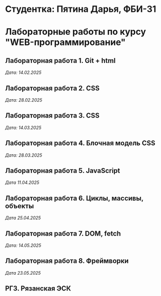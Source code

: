# Студентка: Пятина Дарья, ФБИ-31

# Лабораторные работы по курсу "WEB-программирование"

## Лабораторная работа 1. Git + html 

*Дата: 14.02.2025*

## Лабораторная работа 2. CSS

*Дата: 28.02.2025*


## Лабораторная работа 3. CSS

*Дата: 14.03.2025*

## Лабораторная работа 4. Блочная модель CSS

*Дата: 28.03.2025* 

## Лабораторная работа 5. JavaScript 

*Дата 11.04.2025*

## Лабораторная работа 6. Циклы, массивы, объекты

*Дата 25.04.2025*

## Лабораторная работа 7. DOM, fetch

*Дата: 14.05.2025*

## Лабораторная работа 8. Фреймворки 

*Дата 23.05.2025*

## РГЗ. Рязанская ЭСК 